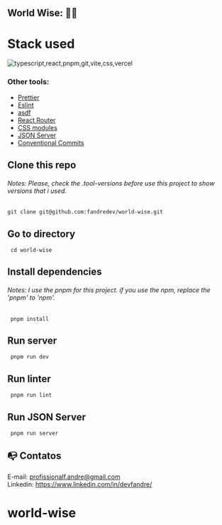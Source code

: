 <!-- ![CI](https://github.com/fandredev/portfolio/workflows/Run%20tests%20and%20coverage/badge.svg)
![CI](https://github.com/fandredev/portfolio/workflows/Run%20linters/badge.svg) -->

## World Wise: :technologist:

<!-- ![image](https://github.com/user-attachments/assets/7f7b882d-bb64-4431-baf8-26f42b49c5f9) -->

# Stack used

<img src="https://skillicons.dev/icons?i=typescript,react,pnpm,git,vite,css,vercel&theme=dark" alt="typescript,react,pnpm,git,vite,css,vercel" />

### Other tools:

- [Prettier](https://eslint.org/)
- [Eslint](https://prettier.io/)
- [asdf](https://asdf-vm.com/)
- [React Router](https://reactrouter.com/en/main)
- [CSS modules](https://github.com/css-modules/css-modules)
- [JSON Server](https://www.npmjs.com/package/json-server)
- [Conventional Commits](https://www.conventionalcommits.org/en/v1.0.0/)

## Clone this repo

###### Notes: Please, check the .tool-versions before use this project to show versions that i used.

```
git clone git@github.com:fandredev/world-wise.git
```

## Go to directory

```
 cd world-wise
```

## Install dependencies 

###### Notes: I use the pnpm for this project. if you use the npm, replace the 'pnpm' to 'npm'.


```
 pnpm install
```

## Run server

```
 pnpm run dev
```

<!-- ## Run tests

```
 yarn run test
```

## Run coverage

```
 yarn run coverage
``` -->

## Run linter

```
 pnpm run lint
```
## Run JSON Server

```
 pnpm run server
```

## :mailbox_with_no_mail: Contatos

E-mail: profissionalf.andre@gmail.com<br>
Linkedin: https://www.linkedin.com/in/devfandre/<br>
# world-wise
